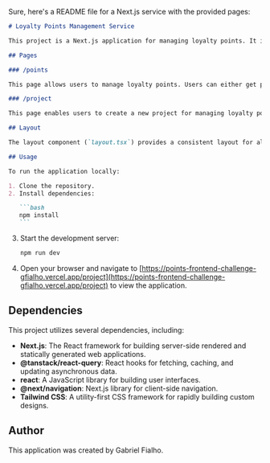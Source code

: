 Sure, here's a README file for a Next.js service with the provided pages:

````markdown
# Loyalty Points Management Service

This project is a Next.js application for managing loyalty points. It includes various pages for creating projects and managing points.

## Pages

### /points

This page allows users to manage loyalty points. Users can either get points or add points to a specific wallet address. The page includes input fields for entering the wallet address, API key, event name, and amount of points to add. It also provides options for selecting the endpoint type (GET or ADD) and displays the balance of the wallet address.

### /project

This page enables users to create a new project for managing loyalty points. Users need to enter a project identifier, and upon creation, they receive an API key for accessing the project's functionalities.

## Layout

The layout component (`layout.tsx`) provides a consistent layout for all pages in the application. It includes a header with the application name and navigation links to the `/points` and `/project` pages. The layout also contains a main content area where the child components are rendered.

## Usage

To run the application locally:

1. Clone the repository.
2. Install dependencies:

   ```bash
   npm install
   ```
````

3. Start the development server:

   ```bash
   npm run dev
   ```

4. Open your browser and navigate to [https://points-frontend-challenge-gfialho.vercel.app/project](https://points-frontend-challenge-gfialho.vercel.app/project) to view the application.

## Dependencies

This project utilizes several dependencies, including:

- **Next.js**: The React framework for building server-side rendered and statically generated web applications.
- **@tanstack/react-query**: React hooks for fetching, caching, and updating asynchronous data.
- **react**: A JavaScript library for building user interfaces.
- **@next/navigation**: Next.js library for client-side navigation.
- **Tailwind CSS**: A utility-first CSS framework for rapidly building custom designs.

## Author

This application was created by Gabriel Fialho.

